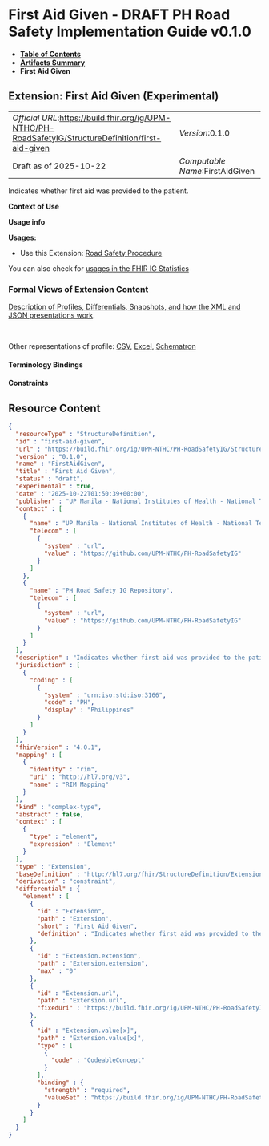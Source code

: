 # First Aid Given - DRAFT PH Road Safety Implementation Guide v0.1.0

* [**Table of Contents**](toc.md)
* [**Artifacts Summary**](artifacts.md)
* **First Aid Given**

## Extension: First Aid Given (Experimental) 

| | |
| :--- | :--- |
| *Official URL*:https://build.fhir.org/ig/UPM-NTHC/PH-RoadSafetyIG/StructureDefinition/first-aid-given | *Version*:0.1.0 |
| Draft as of 2025-10-22 | *Computable Name*:FirstAidGiven |

Indicates whether first aid was provided to the patient.

**Context of Use**

**Usage info**

**Usages:**

* Use this Extension: [Road Safety Procedure](StructureDefinition-RS-Procedure.md)

You can also check for [usages in the FHIR IG Statistics](https://packages2.fhir.org/xig/example.fhir.ph.roadsafety|current/StructureDefinition/first-aid-given)

### Formal Views of Extension Content

 [Description of Profiles, Differentials, Snapshots, and how the XML and JSON presentations work](http://build.fhir.org/ig/FHIR/ig-guidance/readingIgs.html#structure-definitions). 

 

Other representations of profile: [CSV](StructureDefinition-first-aid-given.csv), [Excel](StructureDefinition-first-aid-given.xlsx), [Schematron](StructureDefinition-first-aid-given.sch) 

#### Terminology Bindings

#### Constraints



## Resource Content

```json
{
  "resourceType" : "StructureDefinition",
  "id" : "first-aid-given",
  "url" : "https://build.fhir.org/ig/UPM-NTHC/PH-RoadSafetyIG/StructureDefinition/first-aid-given",
  "version" : "0.1.0",
  "name" : "FirstAidGiven",
  "title" : "First Aid Given",
  "status" : "draft",
  "experimental" : true,
  "date" : "2025-10-22T01:50:39+00:00",
  "publisher" : "UP Manila - National Institutes of Health - National Telehealth Center",
  "contact" : [
    {
      "name" : "UP Manila - National Institutes of Health - National Telehealth Center",
      "telecom" : [
        {
          "system" : "url",
          "value" : "https://github.com/UPM-NTHC/PH-RoadSafetyIG"
        }
      ]
    },
    {
      "name" : "PH Road Safety IG Repository",
      "telecom" : [
        {
          "system" : "url",
          "value" : "https://github.com/UPM-NTHC/PH-RoadSafetyIG"
        }
      ]
    }
  ],
  "description" : "Indicates whether first aid was provided to the patient.",
  "jurisdiction" : [
    {
      "coding" : [
        {
          "system" : "urn:iso:std:iso:3166",
          "code" : "PH",
          "display" : "Philippines"
        }
      ]
    }
  ],
  "fhirVersion" : "4.0.1",
  "mapping" : [
    {
      "identity" : "rim",
      "uri" : "http://hl7.org/v3",
      "name" : "RIM Mapping"
    }
  ],
  "kind" : "complex-type",
  "abstract" : false,
  "context" : [
    {
      "type" : "element",
      "expression" : "Element"
    }
  ],
  "type" : "Extension",
  "baseDefinition" : "http://hl7.org/fhir/StructureDefinition/Extension",
  "derivation" : "constraint",
  "differential" : {
    "element" : [
      {
        "id" : "Extension",
        "path" : "Extension",
        "short" : "First Aid Given",
        "definition" : "Indicates whether first aid was provided to the patient."
      },
      {
        "id" : "Extension.extension",
        "path" : "Extension.extension",
        "max" : "0"
      },
      {
        "id" : "Extension.url",
        "path" : "Extension.url",
        "fixedUri" : "https://build.fhir.org/ig/UPM-NTHC/PH-RoadSafetyIG/StructureDefinition/first-aid-given"
      },
      {
        "id" : "Extension.value[x]",
        "path" : "Extension.value[x]",
        "type" : [
          {
            "code" : "CodeableConcept"
          }
        ],
        "binding" : {
          "strength" : "required",
          "valueSet" : "https://build.fhir.org/ig/UPM-NTHC/PH-RoadSafetyIG/ValueSet/first-aid"
        }
      }
    ]
  }
}

```
